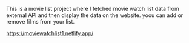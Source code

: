 This is a movie list project where I fetched movie watch list data from          
external API and then display the data on the website. yoou can add or remove films from your list.                                                                          
 
https://moviewatchlist1.netlify.app/    
